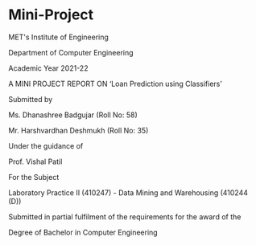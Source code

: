 # Mini-Project

MET's Institute of Engineering

Department of Computer Engineering

Academic Year 2021-22

A MINI PROJECT REPORT ON ‘Loan Prediction using Classifiers’

Submitted by

Ms. Dhanashree Badgujar (Roll No: 58)

Mr. Harshvardhan Deshmukh (Roll No: 35)


Under the guidance of

Prof. Vishal Patil

For the Subject

Laboratory Practice II (410247) - Data Mining and Warehousing (410244 (D))

Submitted in partial fulfilment of the requirements for the award of the

Degree of Bachelor in Computer Engineering
